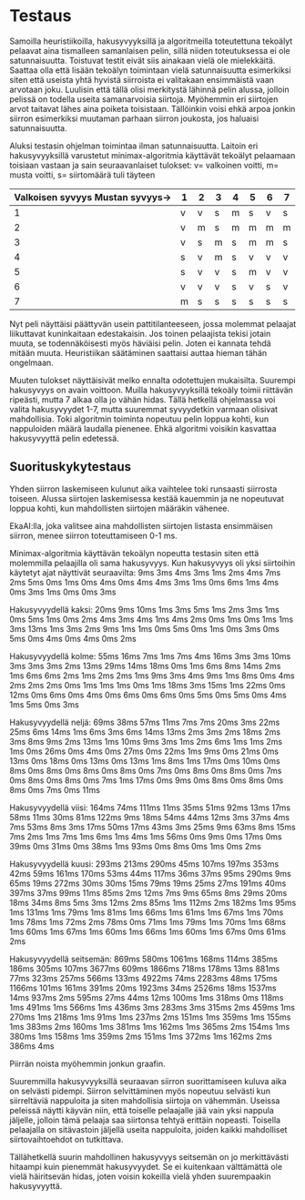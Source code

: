 Testaus
=======

Samoilla heuristiikoilla, hakusyvyyksillä ja algoritmeilla toteutettuna tekoälyt pelaavat aina tismalleen samanlaisen pelin, sillä niiden toteutuksessa ei ole satunnaisuutta. Toistuvat testit eivät siis ainakaan vielä ole mielekkäitä. Saattaa olla että lisään tekoälyn toimintaan vielä satunnaisuutta esimerkiksi siten että useista yhtä hyvistä siirroista ei valitakaan ensimmäistä vaan arvotaan joku. Luulisin että tällä olisi merkitystä lähinnä pelin alussa, jolloin pelissä on todella useita samanarvoisia siirtoja. Myöhemmin eri siirtojen arvot taitavat lähes aina poiketa toisistaan. Tällöinkin voisi ehkä arpoa jonkin siirron esimerkiksi muutaman parhaan siirron joukosta, jos haluaisi satunnaisuutta.

Aluksi testasin ohjelman toimintaa ilman satunnaisuutta. Laitoin eri hakusyvyyksillä varustetut minimax-algoritmia käyttävät tekoälyt pelaamaan toisiaan vastaan ja sain seuraavanlaiset tulokset:
v= valkoinen voitti, m= musta voitti, s= siirtomäärä tuli täyteen

| Valkoisen syvyys Mustan syvyys-> | 1 | 2 | 3 | 4 | 5 | 6 | 7 |
|---|---|---|---|---|---|---|---|
| 1 | v | v | s | m | s | v | s |
| 2 | v | m | s | m | m | m | m |
| 3 | v | s | m | s | m | m | s |
| 4 | s | v | m | s | v | v | v |
| 5 | s | v | v | s | m | v | v |
| 6 | v | v | v | s | v | s | v |
| 7 | m | s | s | s | s | s | s |


Nyt peli näyttäisi päättyvän usein pattitilanteeseen, jossa molemmat pelaajat liikuttavat kuninkaitaan edestakaisin. Jos toinen pelaajista tekisi jotain muuta, se todennäköisesti myös häviäisi pelin. Joten ei kannata tehdä mitään muuta. Heuristiikan säätäminen saattaisi auttaa hieman tähän ongelmaan.

Muuten tulokset näyttäisivät melko ennalta odotettujen mukaisilta. Suurempi hakusyvyys on avain voittoon. Muilla hakusyvyyksillä tekoäly toimii riittävän ripeästi, mutta 7 alkaa olla jo vähän hidas. Tällä hetkellä ohjelmassa voi valita hakusyvyydet 1-7, mutta suuremmat syvyydetkin varmaan olisivat mahdollisia. Toki algoritmin toiminta nopeutuu pelin loppua kohti, kun nappuloiden määrä laudalla pienenee. Ehkä algoritmi voisikin kasvattaa hakusyvyyttä pelin edetessä.


Suorituskykytestaus
-------------------

Yhden siirron laskemiseen kulunut aika vaihtelee toki runsaasti siirrosta toiseen. Alussa siirtojen laskemisessa kestää kauemmin ja ne nopeutuvat loppua kohti, kun mahdollisten siirtojen määräkin vähenee.

EkaAI:lla, joka valitsee aina mahdollisten siirtojen listasta ensimmäisen siirron, menee siirron toteuttamiseen 0-1 ms.

Minimax-algoritmia käyttävän tekoälyn nopeutta testasin siten että molemmilla pelaajilla oli sama hakusyvyys. Kun hakusyvyys oli yksi siirtoihin käytetyt ajat näyttivät seuraavilta: 9ms 3ms 4ms 3ms 1ms 2ms 4ms 7ms 2ms 5ms 0ms 1ms 0ms 4ms 0ms 4ms 4ms 3ms 1ms 0ms 6ms 1ms 4ms 0ms 3ms 1ms 0ms 0ms 3ms 

Hakusyvyydellä kaksi: 20ms 9ms 10ms 1ms 3ms 5ms 1ms 2ms 3ms 1ms 0ms 5ms 1ms 0ms 2ms 4ms 3ms 4ms 1ms 4ms 2ms 0ms 1ms 0ms 1ms 1ms 3ms 13ms 1ms 3ms 2ms 9ms 1ms 1ms 0ms 5ms 0ms 1ms 0ms 3ms 0ms 5ms 0ms 4ms 0ms 4ms 0ms 2ms

Hakusyvyydellä kolme: 55ms 16ms 7ms 1ms 7ms 4ms 16ms 3ms 3ms 10ms 3ms 3ms 3ms 2ms 13ms 29ms 14ms 18ms 0ms 1ms 6ms 8ms 14ms 2ms 1ms 6ms 6ms 2ms 1ms 2ms 2ms 1ms 9ms 3ms 4ms 9ms 1ms 8ms 0ms 4ms 2ms 2ms 2ms 0ms 1ms 1ms 1ms 0ms 1ms 18ms 3ms 15ms 1ms 22ms 0ms 12ms 0ms 6ms 0ms 4ms 0ms 6ms 0ms 6ms 0ms 5ms 0ms 5ms 0ms 4ms 1ms 5ms 0ms 3ms 

Hakusyvyydellä neljä: 69ms 38ms 57ms 11ms 7ms 7ms 20ms 3ms 22ms 25ms 6ms 14ms 1ms 6ms 3ms 6ms 14ms 13ms 2ms 3ms 2ms 18ms 2ms 3ms 8ms 9ms 2ms 13ms 1ms 10ms 9ms 3ms 1ms 2ms 6ms 1ms 1ms 2ms 1ms 0ms 26ms 0ms 4ms 0ms 27ms 0ms 22ms 1ms 9ms 0ms 21ms 0ms 13ms 0ms 18ms 0ms 13ms 0ms 13ms 1ms 8ms 1ms 17ms 0ms 10ms 0ms 8ms 0ms 8ms 0ms 8ms 0ms 8ms 0ms 7ms 0ms 8ms 0ms 8ms 0ms 7ms 0ms 8ms 0ms 8ms 0ms 7ms 1ms 17ms 0ms 9ms 0ms 8ms 0ms 8ms 0ms 8ms 0ms 7ms 0ms 11ms

Hakusyvyydellä viisi: 164ms 74ms 111ms 11ms 35ms 51ms 92ms 13ms 17ms 58ms 11ms 30ms 81ms 122ms 9ms 18ms 54ms 44ms 12ms 3ms 37ms 4ms 7ms 53ms 8ms 3ms 17ms 50ms 17ms 43ms 3ms 25ms 9ms 63ms 8ms 15ms 7ms 2ms 1ms 7ms 1ms 6ms 1ms 4ms 1ms 56ms 0ms 9ms 0ms 17ms 0ms 39ms 0ms 31ms 0ms 38ms 1ms 93ms 0ms 8ms 0ms 1ms 0ms 2ms

Hakusyvyydellä kuusi: 293ms 213ms 290ms 45ms 107ms 197ms 353ms 42ms 59ms 161ms 170ms 53ms 44ms 117ms 36ms 37ms 95ms 290ms 9ms 65ms 19ms 272ms 30ms 30ms 15ms 79ms 19ms 25ms 27ms 191ms 40ms 397ms 37ms 99ms 11ms 85ms 2ms 12ms 7ms 9ms 65ms 8ms 29ms 20ms 18ms 34ms 8ms 5ms 3ms 12ms 2ms 85ms 1ms 112ms 2ms 182ms 1ms 95ms 1ms 131ms 1ms 79ms 1ms 81ms 1ms 66ms 1ms 61ms 1ms 67ms 1ms 70ms 1ms 78ms 1ms 72ms 2ms 78ms 0ms 71ms 1ms 79ms 1ms 70ms 1ms 68ms 1ms 60ms 1ms 67ms 1ms 60ms 1ms 66ms 1ms 60ms 1ms 67ms 0ms 61ms 2ms

Hakusyvyydellä seitsemän: 869ms 580ms 1061ms 168ms 114ms 385ms 186ms 305ms 107ms 3677ms 609ms 1866ms 718ms 178ms 13ms 881ms 77ms 323ms 257ms 566ms 133ms 4922ms 74ms 2283ms 48ms 175ms 1166ms 101ms 161ms 391ms 20ms 1923ms 34ms 2526ms 18ms 1537ms 14ms 937ms 2ms 595ms 27ms 44ms 12ms 100ms 1ms 318ms 0ms 118ms 1ms 491ms 1ms 566ms 1ms 436ms 3ms 283ms 3ms 315ms 2ms 459ms 1ms 270ms 1ms 218ms 1ms 91ms 1ms 237ms 2ms 151ms 1ms 359ms 1ms 155ms 1ms 383ms 2ms 160ms 1ms 381ms 1ms 162ms 1ms 365ms 2ms 154ms 1ms 380ms 1ms 158ms 1ms 359ms 2ms 151ms 1ms 372ms 1ms 162ms 2ms 386ms 4ms

Piirrän noista myöhemmin jonkun graafin.

Suuremmilla hakusyvyyksillä seuraavan siirron suorittamiseen kuluva aika on selvästi pidempi. Siirron selvittäminen myös nopeutuu selvästi kun siirreltäviä nappuloita ja siten mahdollisia siirtoja on vähemmän. Useissa peleissä näytti käyvän niin, että toiselle pelaajalle jää vain yksi nappula jäljelle, jolloin tämä pelaaja saa siirtonsa tehtyä erittäin nopeasti. Toisella pelaajalla on sitävastoin jäljellä useita nappuloita, joiden kaikki mahdolliset siirtovaihtoehdot on tutkittava.

Tällähetkellä suurin mahdollinen hakusyvyys seitsemän on jo merkittävästi hitaampi kuin pienemmät hakusyvyydet. Se ei kuitenkaan välttämättä ole vielä häiritsevän hidas, joten voisin kokeilla vielä yhden suurempaakin hakusyvyyttä.

